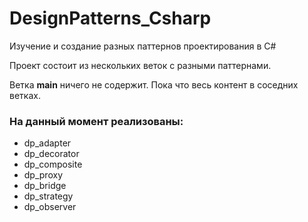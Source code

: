 # DesignPatterns_Csharp
Изучение и создание разных паттернов проектирования в C#

Проект состоит из нескольких веток с разными паттернами.

Ветка **main** ничего не содержит. Пока что весь контент в соседних ветках.

### На данный момент реализованы:

* dp_adapter
* dp_decorator
* dp_composite
* dp_proxy
* dp_bridge
* dp_strategy
* dp_observer

